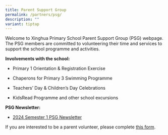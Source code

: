 ```yaml
---
title: Parent Support Group
permalink: /partners/psg/
description: ""
variant: tiptap
---
```

<p>Welcome to Xinghua Primary School Parent Support Group (PSG) webpage.
The PSG members are committed to volunteering their time and services to
support the school programme and activities.</p>
<p><strong>Involvements with the school:</strong>
</p>
<ul data-tight="true" class="tight">
<li>
<p>Primary 1 Orientation &amp; Registration Exercise</p>
</li>
<li>
<p>Chaperons for Primary 3 Swimming Programme</p>
</li>
<li>
<p>Teachers’ Day &amp; Children’s Day Celebrations</p>
</li>
<li>
<p>KidsRead Programme and other school excursions</p>
</li>
</ul>
<p><strong>PSG Newsletter:</strong>
</p>
<ul data-tight="true" class="tight">
<li>
<p><a href="/files/Parents/Letters to Parents   Xinghua/2024_sem_1_psg_newsletter.pdf" rel="noopener nofollow" target="_blank">2024 Semester 1 PSG Newsletter</a>
</p>
</li>
</ul>
<p>If you are interested to be a parent volunteer, please complete <a href="https://forms.moe.edu.sg/forms/JBBL5A" rel="noopener noreferrer nofollow" target="_blank">this form</a>.</p>
<p></p>
<p></p>
<p></p>